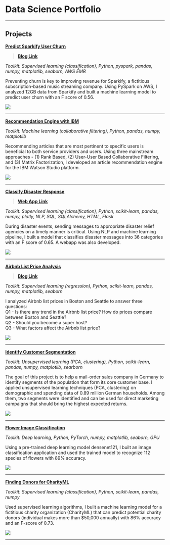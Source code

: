 # Data Science Portfolio

---

## Projects

**[Predict Sparkify User Churn](https://github.com/ustcdj/Sparkify_Churn_Analysis)**
> **[Blog Link](https://medium.com/@ustcdj/sparkify-udacity-data-science-capstone-project-b273b4ab1c8d)**

*Toolkit: Supervised learning (classification), Python, pyspark, pandas, numpy, matplotlib, seaborn, AWS EMR*

Preventing churn is key to improving revenue for Sparkify, a fictitious subscription-based music streaming company. Using PySpark on AWS, I analyzed 12GB data from Sparkify and built a machine learning model to predict user churn with an F score of 0.56.

<img src="images/07-title.jpg?raw=true"/>

---
**[Recommendation Engine with IBM](https://github.com/ustcdj/Recommendation_Engine_with_IBM)**  

*Toolkit: Machine learning (collaborative filtering), Python, pandas, numpy, matplotlib*

Recommending articles that are most pertinent to specific users is beneficial to both service providers and users. Using three mainstream approaches - (1) Rank Based, (2) User-User Based Collaborative Filtering, and (3) Matrix Factorization, I developed an article recommendation engine for the IBM Watson Studio platform.

<img src="images/06-title.jpg?raw=true"/>

---
**[Classify Disaster Response](https://github.com/ustcdj/Disaster_Response)**
> **[Web App Link](https://dj-disaster-response-webapp.herokuapp.com/)**

*Toolkit: Supervised learning (classification), Python, scikit-learn, pandas, numpy, plotly, NLP, SQL, SQLAlchemy, HTML, Flask*

During disaster events, sending messages to appropriate disaster relief agencies on a timely manner is critical. Using NLP and machine learning pipeline, I built a model that classifies disaster messages into 36 categories with an F score of 0.65.
A webapp was also developed.

<img src="images/05-title.jpg?raw=true"/>

---
**[Airbnb List Price Analysis](https://github.com/ustcdj/Airbnb_Pricing)**  
> **[Blog Link](https://medium.com/@ustcdj/wanna-make-more-money-on-airbnb-e7549453d5b0)**

*Toolkit: Supervised learning (regression), Python, scikit-learn, pandas, numpy, matplotlib, seaborn*

I analyzed Airbnb list prices in Boston and Seattle to answer three questions:  
Q1 - Is there any trend in the Airbnb list price? How do prices compare between Boston and Seattle?  
Q2 - Should you become a super host?  
Q3 - What factors affect the Airbnb list price?  

<img src="images/04-title.jpg?raw=true"/>

---
**[Identify Customer Segmentation](https://github.com/ustcdj/Identify_Customer_Segmentation)**

*Toolkit: Unsupervised learning (PCA, clustering), Python, scikit-learn, pandas, numpy, matplotlib, searborn*

The goal of this project is to help a mail-order sales company in Germany to identify segments of the population that form its core customer base. I applied unsupervised learning techniques (PCA, clustering) on demographic and spending data of 0.89 million German households. Among them, two segments were identified and can be used for direct marketing campaigns that should bring the highest expected returns.

<img src="images/03-title.jpg?raw=true"/>

---
**[Flower Image Classification](https://github.com/ustcdj/Image_Classification)**

*Toolkit: Deep learning, Python, PyTorch, numpy, matplotlib, seaborn, GPU*

Using a pre-trained deep learning model densenet121, I built an image classification application and used the trained model to recognize 112 species of flowers with 89% accuracy.

<img src="images/02-title.jpg?raw=true"/>

---
**[Finding Donors for CharityML](https://github.com/ustcdj/Finding_Donors)**

*Toolkit: Supervised learning (classification), Python, scikit-learn, pandas, numpy*

Used supervised learning algorithms, I built a machine learning model for a fictitious charity organization (CharityML) that can predict potential charity donors (individual makes more than $50,000 annually) with 86% accuracy and an F-score of 0.73.

<img src="images/01-title.jpg?raw=true"/>


---
